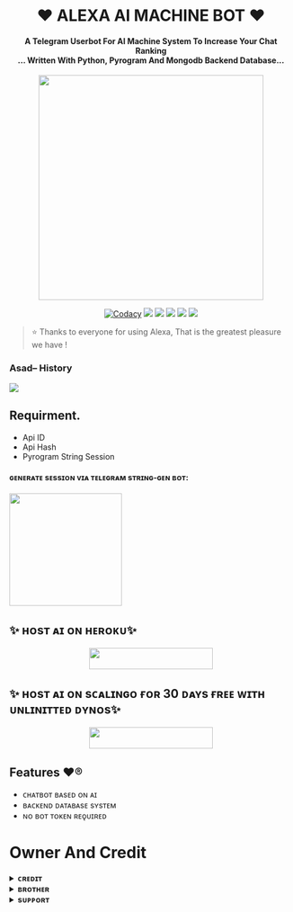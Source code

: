 <h1 align="center"><b>❤️ ALEXA AI MACHINE BOT ❤️</b></h1>

<h4 align="center">A Telegram Userbot For AI Machine System To Increase Your Chat Ranking <br> ... Written With Python, Pyrogram And Mongodb Backend Database...</h4>

<p align="center"><a href="https://t.me/Jankari_Ki_Duniya"><img src="https://telegra.ph/file/ba70f8a7e6906b3bda142.jpg" width="400"></a></p>

<p align="center">
    <a href="https://app.codacy.com/manual/TheTeamAlexa/AlexaAiMachineBot/dashboard"> <img src="https://img.shields.io/codacy/grade/4d58f2a402b54aed8a7d95f7add45a81?color=brightgreen&logo=codacy&logoColor=green&style=for-the-badge" alt="Codacy" /></a>
    <a href="https://github.com/TheTeamAlexa/AlexaAiMachineBot"> <img src="https://img.shields.io/github/repo-size/TheTeamAlexa/AlexaAiMachineBotBot?color=orange&logo=github&logoColor=green&style=for-the-badge" /></a>
    <a href="https://github.com/TheTeamAlexa/AlexaAiMachineBot/commits/prince"> <img src="https://img.shields.io/github/last-commit/TheTeamAlexa/AlexaAiMachineBot?color=brown&logo=github&logoColor=green&style=for-the-badge" /></a>
    <a href="https://github.com/TheTeamAlexa/AlexaAiMachineBot/issues"> <img src="https://img.shields.io/github/issues/TheTeamAlexa/AlexaAiMachineBot?color=blueviolet&logo=github&logoColor=green&style=for-the-badge" /></a>
    <a href="https://github.com/TheTeamAlexa/AlexaAiMachineBot/network/members"> <img src="https://img.shields.io/github/forks/TheTeamAlexa/AlexaAiMachineBot?color=red&logo=github&logoColor=green&style=for-the-badge" /></a>  
    <a href="https://pypi.org/project/Telethon/"> <img src="https://img.shields.io/pypi/v/telethon?color=yellow&label=telethon&logo=python&logoColor=green&style=for-the-badge" /></a>
</p>

> ⭐️ Thanks to everyone for using Alexa, That is the greatest pleasure we have !

### Asad– History

<a href="https://www.youtube.com/JankariKiDuniya"><img src="https://img.shields.io/badge/Join-Subscribe%20Support-blue.svg?style=for-the-badge&logo=YouTube"></a>

## Requirment.
- Api ID
- Api Hash
- Pyrogram String Session
<h4> ɢᴇɴᴇʀᴀᴛᴇ sᴇssɪᴏɴ ᴠɪᴀ ᴛᴇʟᴇɢʀᴀᴍ sᴛʀɪɴɢ-ɢᴇɴ ʙᴏᴛ: </h4>    
<p><a href="https://t.me/Session_Generator_Robot"><img src="https://img.shields.io/badge/TG%20String%20Gen%20Bot-blueviolet?style=for-the-badge&logo=appveyor" width="200""/></a></p>
    
## ✨ ʜᴏsᴛ ᴀɪ ᴏɴ ʜᴇʀᴏᴋᴜ✨

<p align="center"><a href="https://heroku.com/deploy?template=https://github.com/LUCKY-KING-ROBOT/ID-CHATBOT"> <img src="https://img.shields.io/badge/ᴅᴇᴘʟᴏʏ%20ᴛᴏ%20ʜᴇʀᴏᴋᴜ-black?style=for-the-badge&logo=heroku" width="220" height="38.45"/></a></p>

## ✨ ʜᴏsᴛ ᴀɪ ᴏɴ sᴄᴀʟɪɴɢᴏ ғᴏʀ 30 ᴅᴀʏs ғʀᴇᴇ ᴡɪᴛʜ ᴜɴʟɪɴɪᴛᴛᴇᴅ ᴅʏɴᴏs✨

<p align="center"><a href="https://auth.scalingo.com/users/auth/github"> <img src="https://img.shields.io/badge/ᴅᴇᴘʟᴏʏ%20ᴛᴏ%20sᴄᴀʟɪɴɢᴏ-black?style=for-the-badge&logo=scalingo" width="220" height="38.45"/></a></p>


## Features ❤️®
- ᴄʜᴀᴛʙᴏᴛ ʙᴀsᴇᴅ ᴏɴ ᴀɪ 
- ʙᴀᴄᴋᴇɴᴅ ᴅᴀᴛᴀʙᴀsᴇ sʏsᴛᴇᴍ
- ɴᴏ ʙᴏᴛ ᴛᴏᴋᴇɴ ʀᴇǫᴜɪʀᴇᴅ

# Owner And Credit


<details>
<summary><b>ᴄʀᴇᴅɪᴛ</b></summary>
<br>

## sᴘᴇᴄɪᴀʟ ᴄʀᴇᴅɪᴛ

- [ᴀsᴀᴅ ᴀʟɪ](https://t.me/Dr_Asad_Ali) ғᴏʀ ᴄᴏɴᴠᴇʀᴛɪɴɢ ɪɴᴛᴏ ᴜsᴇʀʙᴏᴛ.
- [MetaVoid (Moezilla) ғᴏʀ ᴍᴀɪɴ ᴘʀᴏᴊᴇᴄᴛ](https://github.com/Moezilla)

</details>

<details>
<summary><b>ʙʀᴏᴛʜᴇʀ</b></summary>
<br>

- [ᴍᴜᴋᴜ](https://t.me/LEGEND_MUKUND)
- [ᴅᴇᴠɪʟ](https://t.me/its_devil_911)
- [ʜᴀʀsʜɪᴛ](https://t.me/HarshitSharma361)
- [Abhimanyu](https://t.me/Itz_Venom_xD)

</details>

<details>
<summary><b>sᴜᴘᴘᴏʀᴛ</b></summary>
<br>

# ❤️ Support
<a href="https://t.me/AsadSupport"><img src="https://img.shields.io/badge/Join-Telegram%20Channel-red.svg?logo=Telegram"></a>
<a href="https://t.me/Shayri_Music_Lovers"><img src="https://img.shields.io/badge/Join-Telegram%20Group-blue.svg?logo=telegram"></a>
<a href="https://t.me/Give_Me_Heart"><img src="https://img.shields.io/badge/Give-Me%20Heart-blue.svg?logo=telegram"></a>
<a href="https://t.me/Alexa_Help"><img src="https://img.shields.io/badge/Give-Me%20Heart-blue.svg?logo=telegram"></a>

</details>

